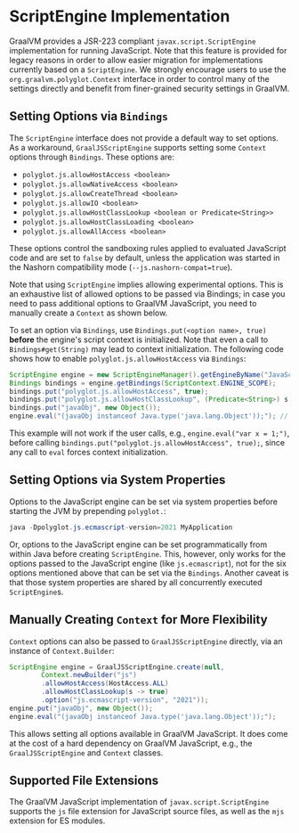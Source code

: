 # ScriptEngine Implementation

GraalVM provides a JSR-223 compliant `javax.script.ScriptEngine` implementation for running JavaScript.
Note that this feature is provided for legacy reasons in order to allow easier migration for implementations currently based on a `ScriptEngine`.
We strongly encourage users to use the `org.graalvm.polyglot.Context` interface in order to control many of the settings directly and benefit from finer-grained security settings in GraalVM.

## Setting Options via `Bindings`
The  `ScriptEngine` interface does not provide a default way to set options.
As a workaround, `GraalJSScriptEngine` supports setting some `Context` options
through `Bindings`.
These options are:
* `polyglot.js.allowHostAccess <boolean>`
* `polyglot.js.allowNativeAccess <boolean>`
* `polyglot.js.allowCreateThread <boolean>`
* `polyglot.js.allowIO <boolean>`
* `polyglot.js.allowHostClassLookup <boolean or Predicate<String>>`
* `polyglot.js.allowHostClassLoading <boolean>`
* `polyglot.js.allowAllAccess <boolean>`

These options control the sandboxing rules applied to evaluated JavaScript code and are set to `false` by default, unless the application was started in the Nashorn compatibility mode (`--js.nashorn-compat=true`).

Note that using `ScriptEngine` implies allowing experimental options.
This is an exhaustive list of allowed options to be passed via Bindings; in case you need to pass additional options to GraalVM JavaScript, you need to manually create a `Context` as shown below.

To set an option via `Bindings`, use `Bindings.put(<option name>, true)` **before** the engine's script context is initialized. Note that
even a call to `Bindings#get(String)` may lead to context initialization.
The following code shows how to enable `polyglot.js.allowHostAccess` via `Bindings`:
```java
ScriptEngine engine = new ScriptEngineManager().getEngineByName("JavaScript");
Bindings bindings = engine.getBindings(ScriptContext.ENGINE_SCOPE);
bindings.put("polyglot.js.allowHostAccess", true);
bindings.put("polyglot.js.allowHostClassLookup", (Predicate<String>) s -> true);
bindings.put("javaObj", new Object());
engine.eval("(javaObj instanceof Java.type('java.lang.Object'));"); // it will not work without allowHostAccess and allowHostClassLookup
```
This example will not work if the user calls, e.g., `engine.eval("var x = 1;")`, before calling `bindings.put("polyglot.js.allowHostAccess", true);`, since
any call to `eval` forces context initialization.

## Setting Options via System Properties
Options to the JavaScript engine can be set via system properties before starting the JVM by prepending `polyglot.`:
```java
java -Dpolyglot.js.ecmascript-version=2021 MyApplication
```

Or, options to the JavaScript engine can be set programmatically from within Java before creating `ScriptEngine`. This, however, only works for the options passed to the JavaScript engine (like `js.ecmascript`), not for the six options mentioned above that can be set via the `Bindings`.
Another caveat is that those system properties are shared by all concurrently executed `ScriptEngine`s.

## Manually Creating `Context` for More Flexibility
`Context` options can also be passed to `GraalJSScriptEngine` directly, via an instance of `Context.Builder`:
```java
ScriptEngine engine = GraalJSScriptEngine.create(null,
        Context.newBuilder("js")
        .allowHostAccess(HostAccess.ALL)
        .allowHostClassLookup(s -> true)
        .option("js.ecmascript-version", "2021"));
engine.put("javaObj", new Object());
engine.eval("(javaObj instanceof Java.type('java.lang.Object'));");
```

This allows setting all options available in GraalVM JavaScript.
It does come at the cost of a hard dependency on GraalVM JavaScript, e.g., the `GraalJSScriptEngine` and `Context` classes.

## Supported File Extensions
The GraalVM JavaScript implementation of `javax.script.ScriptEngine` supports the `js` file extension for JavaScript source files, as well as the `mjs` extension for ES modules.
